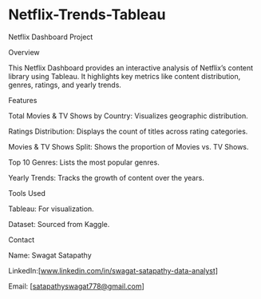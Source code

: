 # Netflix-Trends-Tableau
Netflix Dashboard Project

Overview

This Netflix Dashboard provides an interactive analysis of Netflix’s content library using Tableau. It highlights key metrics like content distribution, genres, ratings, and yearly trends.

Features

Total Movies & TV Shows by Country: Visualizes geographic distribution.

Ratings Distribution: Displays the count of titles across rating categories.

Movies & TV Shows Split: Shows the proportion of Movies vs. TV Shows.

Top 10 Genres: Lists the most popular genres.

Yearly Trends: Tracks the growth of content over the years.

Tools Used

Tableau: For visualization.

Dataset: Sourced from Kaggle.

Contact

Name: Swagat Satapathy

LinkedIn:[www.linkedin.com/in/swagat-satapathy-data-analyst]

Email: [satapathyswagat778@gmail.com]

